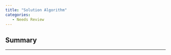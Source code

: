 ```yaml
---
title: "Solution Algorithm"
categories:
   - Needs Review
---
```


Summary
-------

------------------------------------------------------------------------

